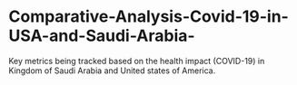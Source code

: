 # Comparative-Analysis-Covid-19-in-USA-and-Saudi-Arabia-
Key metrics being tracked based on the health impact (COVID-19) in Kingdom of Saudi Arabia and United states of America.
